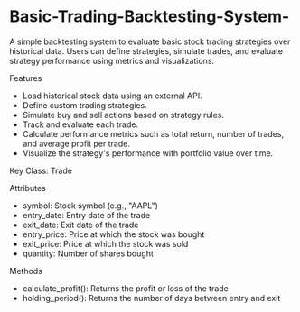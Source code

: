 # Basic-Trading-Backtesting-System-
A simple backtesting system to evaluate basic stock trading strategies over historical data. Users can define strategies, simulate trades, and evaluate strategy performance using metrics and visualizations.

Features
- Load historical stock data using an external API.
- Define custom trading strategies.
- Simulate buy and sell actions based on strategy rules.
- Track and evaluate each trade.
- Calculate performance metrics such as total return, number of trades, and average profit per trade.
- Visualize the strategy's performance with portfolio value over time.

Key Class: Trade

Attributes

- symbol: Stock symbol (e.g., "AAPL")
- entry_date: Entry date of the trade
- exit_date: Exit date of the trade
- entry_price: Price at which the stock was bought
- exit_price: Price at which the stock was sold
- quantity: Number of shares bought

Methods

- calculate_profit(): Returns the profit or loss of the trade
- holding_period(): Returns the number of days between entry and exit
